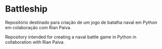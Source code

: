 # Battleship
Repositório destinado para criação de um jogo de batalha naval em Python em colaboração com Rian Paiva.

Repository intended for creating a naval battle game in Python in collaboration with Rian Paiva.
